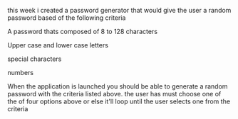 this week i created a password generator that would give the user a random password based of the following criteria 

A password thats composed of 8 to 128 characters 

Upper case and lower case letters 

special characters 

numbers 

When the application is launched you should be able to generate a random password with the criteria listed above. the user has must choose one of the of four options above or else it'll loop until the user selects one from the criteria 

